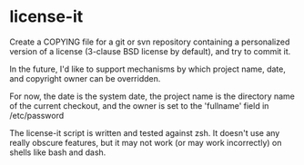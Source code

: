 # license-it

Create a COPYING file for a git or svn repository containing a personalized version of a license (3-clause BSD license by default), and try to commit it.

In the future, I'd like to support mechanisms by which project name, date, and copyright owner can be overridden.

For now, the date is the system date, the project name is the directory name of the current checkout, and the owner is set to the 'fullname' field in /etc/password

The license-it script is written and tested against zsh. It doesn't use any really obscure features, but it may not work (or may work incorrectly) on shells like bash and dash.


